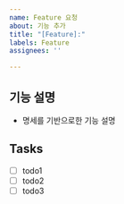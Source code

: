 ```yaml
---
name: Feature 요청
about: 기능 추가
title: "[Feature]:"
labels: Feature
assignees: ''

---
```


## 기능 설명
- 명세를 기반으로한 기능 설명

## Tasks
- [ ] todo1
- [ ] todo2
- [ ] todo3
